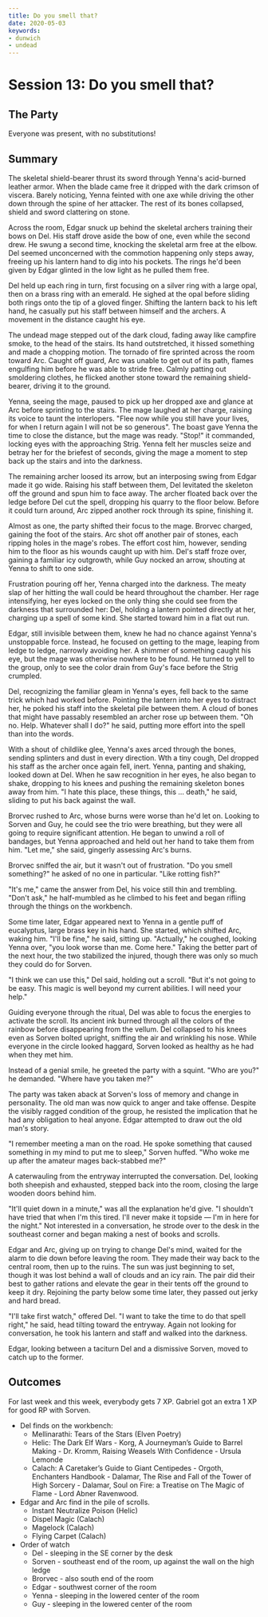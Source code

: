 ```yaml
---
title: Do you smell that?
date: 2020-05-03
keywords:
- dunwich
- undead
---
```


# Session 13: Do you smell that?

## The Party

Everyone was present, with no substitutions!

## Summary

The skeletal shield-bearer thrust its sword through Yenna's acid-burned leather armor.
When the blade came free it dripped with the dark crimson of viscera.
Barely noticing, Yenna feinted with one axe while driving the other down through the spine of her attacker.
The rest of its bones collapsed, shield and sword clattering on stone.

Across the room, Edgar snuck up behind the skeletal archers training their bows on Del.
His staff drove aside the bow of one, even while the second drew.
He swung a second time, knocking the skeletal arm free at the elbow.
Del seemed unconcerned with the commotion happening only steps away, freeing up his lantern hand to dig into his pockets.
The rings he'd been given by Edgar glinted in the low light as he pulled them free.

Del held up each ring in turn, first focusing on a silver ring with a large opal, then on a brass ring with an emerald.
He sighed at the opal before sliding both rings onto the tip of a gloved finger.
Shifting the lantern back to his left hand, he casually put his staff between himself and the archers.
A movement in the distance caught his eye.

The undead mage stepped out of the dark cloud, fading away like campfire smoke, to the head of the stairs.
Its hand outstretched, it hissed something and made a chopping motion.
The tornado of fire sprinted across the room toward Arc.
Caught off guard, Arc was unable to get out of its path, flames engulfing him before he was able to stride free.
Calmly patting out smoldering clothes, he flicked another stone toward the remaining shield-bearer, driving it to the ground.

Yenna, seeing the mage, paused to pick up her dropped axe and glance at Arc before sprinting to the stairs.
The mage laughed at her charge, raising its voice to taunt the interlopers.
"Flee now while you still have your lives, for when I return again I will not be so generous".
The boast gave Yenna the time to close the distance, but the mage was ready.
"Stop!" it commanded, locking eyes with the approaching Strig.
Yenna felt her muscles seize and betray her for the briefest of seconds, giving the mage a moment to step back up the stairs and into the darkness.

The remaining archer loosed its arrow, but an interposing swing from Edgar made it go wide.
Raising his staff between them, Del levitated the skeleton off the ground and spun him to face away.
The archer floated back over the ledge before Del cut the spell, dropping his quarry to the floor below.
Before it could turn around, Arc zipped another rock through its spine, finishing it.

Almost as one, the party shifted their focus to the mage.
Brorvec charged, gaining the foot of the stairs.
Arc shot off another pair of stones, each ripping holes in the mage's robes.
The effort cost him, however, sending him to the floor as his wounds caught up with him.
Del's staff froze over, gaining a familiar icy outgrowth, while Guy nocked an arrow, shouting at Yenna to shift to one side.

Frustration pouring off her, Yenna charged into the darkness.
The meaty slap of her hitting the wall could be heard throughout the chamber.
Her rage intensifying, her eyes locked on the only thing she could see from the darkness that surrounded her: Del, holding a lantern pointed directly at her, charging up a spell of some kind.
She started toward him in a flat out run.

Edgar, still invisible between them, knew he had no chance against Yenna's unstoppable force.
Instead, he focused on getting to the mage, leaping from ledge to ledge, narrowly avoiding her.
A shimmer of something caught his eye, but the mage was otherwise nowhere to be found.
He turned to yell to the group, only to see the color drain from Guy's face before the Strig crumpled.

Del, recognizing the familiar gleam in Yenna's eyes, fell back to the same trick which had worked before.
Pointing the lantern into her eyes to distract her, he poked his staff into the skeletal pile between them.
A cloud of bones that might have passably resembled an archer rose up between them.
"Oh no.  Help.  Whatever shall I do?" he said, putting more effort into the spell than into the words.

With a shout of childlike glee, Yenna's axes arced through the bones, sending splinters and dust in every direction.
Wth a tiny cough, Del dropped his staff as the archer once again fell, inert.
Yenna, panting and shaking, looked down at Del.
When he saw recognition in her eyes, he also began to shake, dropping to his knees and pushing the remaining skeleton bones away from him.
"I hate this place, these things, this ... death," he said, sliding to put his back against the wall.

Brorvec rushed to Arc, whose burns were worse than he'd let on.
Looking to Sorven and Guy, he could see the trio were breathing, but they were all going to require significant attention.
He began to unwind a roll of bandages, but Yenna approached and held out her hand to take them from him.
"Let me," she said, gingerly assessing Arc's burns.

Brorvec sniffed the air, but it wasn't out of frustration.
"Do you smell something?" he asked of no one in particular.
"Like rotting fish?"

"It's me," came the answer from Del, his voice still thin and trembling.
"Don't ask," he half-mumbled as he climbed to his feet and began rifling through the things on the workbench.

Some time later, Edgar appeared next to Yenna in a gentle puff of eucalyptus, large brass key in his hand.
She started, which shifted Arc, waking him.
"I'll be fine," he said, sitting up.
"Actually," he coughed, looking Yenna over, "you look worse than me.  Come here."
Taking the better part of the next hour, the two stabilized the injured, though there was only so much they could do for Sorven.

"I think we can use this," Del said, holding out a scroll.
"But it's not going to be easy.  This magic is well beyond my current abilities.  I will need your help."

Guiding everyone through the ritual, Del was able to focus the energies to activate the scroll.
Its ancient ink burned through all the colors of the rainbow before disappearing from the vellum.
Del collapsed to his knees even as Sorven bolted upright, sniffing the air and wrinkling his nose.
While everyone in the circle looked haggard, Sorven looked as healthy as he had when they met him.

Instead of a genial smile, he greeted the party with a squint.
"Who are you?" he demanded.
"Where have you taken me?"

The party was taken aback at Sorven's loss of memory and change in personality.
The old man was now quick to anger and take offense.
Despite the visibly ragged condition of the group, he resisted the implication that he had any obligation to heal anyone.
Edgar attempted to draw out the old man's story.

"I remember meeting a man on the road.
He spoke something that caused something in my mind to put me to sleep," Sorven huffed.
"Who woke me up after the amateur mages back-stabbed me?"

A caterwauling from the entryway interrupted the conversation.
Del, looking both sheepish and exhausted, stepped back into the room, closing the large wooden doors behind him.

"It'll quiet down in a minute," was all the explanation he'd give.
"I shouldn't have tried that when I'm this tired.
I'll never make it topside — I'm in here for the night."
Not interested in a conversation, he strode over to the desk in the southeast corner and began making a nest of books and scrolls.

Edgar and Arc, giving up on trying to change Del's mind, waited for the alarm to die down before leaving the room.
They made their way back to the central room, then up to the ruins.
The sun was just beginning to set, though it was lost behind a wall of clouds and an icy rain.
The pair did their best to gather rations and elevate the gear in their tents off the ground to keep it dry.
Rejoining the party below some time later, they passed out jerky and hard bread.

"I'll take first watch," offered Del.
"I want to take the time to do that spell right," he said, head tilting toward the entryway.
Again not looking for conversation, he took his lantern and staff and walked into the darkness.

Edgar, looking between a taciturn Del and a dismissive Sorven, moved to catch up to the former.

## Outcomes

For last week and this week, everybody gets 7 XP.
Gabriel got an extra 1 XP for good RP with Sorven.

* Del finds on the workbench:
    * Mellinarathi: Tears of the Stars (Elven Poetry)
    * Helic: The Dark Elf Wars - Korg, A Journeyman’s Guide to Barrel Making - Dr. Kromm, Raising Weasels With Confidence - Ursula Lemonde
    * Calach: A Caretaker’s Guide to Giant Centipedes - Orgoth, Enchanters Handbook - Dalamar, The Rise and Fall of the Tower of High Sorcery - Dalamar, Soul on Fire: a Treatise on The Magic of Flame - Lord Abner Ravenwood.
* Edgar and Arc find in the pile of scrolls.
    * Instant Neutralize Poison (Helic)
    * Dispel Magic (Calach)
    * Magelock (Calach)
    * Flying Carpet (Calach)
* Order of watch
    * Del - sleeping in the SE corner by the desk
    * Sorven - southeast end of the room, up against the wall on the high ledge  
    * Brorvec - also south end of the room
    * Edgar - southwest corner of the room 
    * Yenna - sleeping in the lowered center of the room
    * Guy - sleeping in the lowered center of the room
